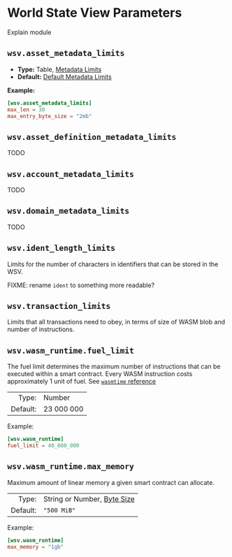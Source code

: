# World State View Parameters

Explain module

## `wsv.asset_metadata_limits`

- **Type:** Table, [Metadata Limits](glossary#type-metadata-limits)
- **Default:** [Default Metadata Limits](glossary#default-metadata-limits)

**Example:**

```toml
[wsv.asset_metadata_limits]
max_len = 30
max_entry_byte_size = "2mb"
```

## `wsv.asset_definition_metadata_limits`

TODO

## `wsv.account_metadata_limits`

TODO

## `wsv.domain_metadata_limits`

TODO

## `wsv.ident_length_limits`

Limits for the number of characters in identifiers that can be stored in
the WSV.

FIXME: rename `ident` to something more readable?

## `wsv.transaction_limits`

Limits that all transactions need to obey, in terms of size of WASM blob
and number of instructions.

## `wsv.wasm_runtime.fuel_limit`

The fuel limit determines the maximum number of instructions that can be
executed within a smart contract. Every WASM instruction costs
approximately 1 unit of fuel. See
[`wasmtime` reference](https://docs.rs/wasmtime/0.29.0/wasmtime/struct.Store.html#method.add-fuel)

|          |                |
| -------: | :------------- |
|    Type: | Number         |
| Default: | $23\ 000\ 000$ |

Example:

```toml
[wsv.wasm_runtime]
fuel_limit = 40_000_000
```

## `wsv.wasm_runtime.max_memory`

Maximum amount of linear memory a given smart contract can allocate.

|          |                                                |
| -------: | :--------------------------------------------- |
|    Type: | String or Number, [Byte Size](glossary#type-byte-size) |
| Default: | `"500 MiB"`                                    |

Example:

```toml
[wsv.wasm_runtime]
max_memory = "1gb"
```
